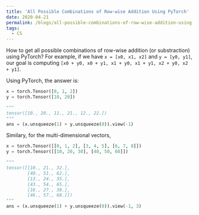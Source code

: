 ```yaml
---
title: 'All Possible Combinations of Row-wise Addition Using PyTorch'
date: 2020-04-21
permalink: /blogs/all-possible-combinations-of-row-wise-addition-using-pytorch/
tags:
  - CS
---
```


How to get all possible combinations of row-wise addition (or substraction) using PyTorch?
For example, if we have `x = [x0, x1, x2]` and `y = [y0, y1]`, our goal is computing `[x0 + y0, x0 + y1, x1 + y0, x1 + y1, x2 + y0, x2 + y1]`.

Using PyTorch, the answer is:
```python
x = torch.Tensor([0, 1, 2])
y = torch.Tensor([10, 20])

"""
tensor([10., 20., 11., 21., 12., 22.])
"""
ans = (x.unsqueeze(1) + y.unsqueeze(0)).view(-1)
```

Similary, for the multi-dimensional vectors,
```python
x = torch.Tensor([[0, 1, 2], [3, 4, 5], [6, 7, 8]])
y = torch.Tensor([[10, 20, 30], [40, 50, 60]])

"""
tensor([[10., 21., 32.],
        [40., 51., 62.],
        [13., 24., 35.],
        [43., 54., 65.],
        [16., 27., 38.],
        [46., 57., 68.]])
"""
ans = (x.unsqueeze(1) + y.unsqueeze(0)).view(-1, 3)
```
